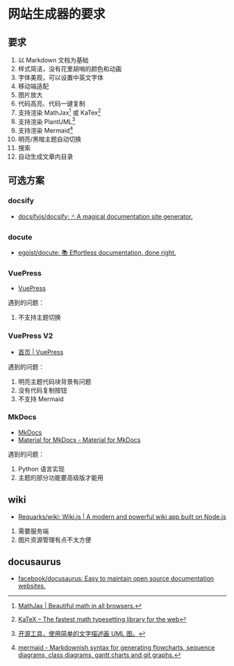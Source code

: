 # 网站生成器的要求

## 要求

1. 以 Markdown 文档为基础
2. 样式简洁，没有花里胡哨的颜色和动画
3. 字体美观，可以设置中英文字体
4. 移动端适配
5. 图片放大
6. 代码高亮、代码一键复制
7. 支持渲染 MathJax[^1] 或 KaTex[^2]
8. 支持渲染 PlantUML[^3]
9. 支持渲染 Mermaid[^4]
10. 明亮/黑暗主题自动切换
11. 搜索
12. 自动生成文章内目录

## 可选方案

### docsify

- [docsifyjs/docsify: 🃏 A magical documentation site generator.](https://github.com/docsifyjs/docsify)

### docute

- [egoist/docute: 📚 Effortless documentation, done right.](https://github.com/egoist/docute)

### VuePress

- [VuePress](https://vuepress.vuejs.org/zh/)

遇到的问题：

1. 不支持主题切换

### VuePress V2

- [首页 | VuePress](https://v2.vuepress.vuejs.org/zh/)

遇到的问题：

1. 明亮主题代码块背景有问题
2. 没有代码复制按钮
3. 不支持 Mermaid

### MkDocs

- [MkDocs](https://www.mkdocs.org/)
- [Material for MkDocs - Material for MkDocs](https://squidfunk.github.io/mkdocs-material/)

遇到的问题：

1. Python 语言实现
2. 主题的部分功能要高级版才能用

## wiki

- [Requarks/wiki: Wiki.js | A modern and powerful wiki app built on Node.js](https://github.com/Requarks/wiki)

1. 需要服务端
2. 图片资源管理有点不太方便

## docusaurus

- [facebook/docusaurus: Easy to maintain open source documentation websites.](https://github.com/facebook/docusaurus)

[^1]: [MathJax | Beautiful math in all browsers.](https://www.mathjax.org/)
[^2]: [KaTeX – The fastest math typesetting library for the web](https://katex.org/)
[^3]: [开源工具，使用简单的文字描述画 UML 图。](https://plantuml.com/zh/)
[^4]: [mermaid - Markdownish syntax for generating flowcharts, sequence diagrams, class diagrams, gantt charts and git graphs.](https://mermaid-js.github.io/mermaid/#/)

